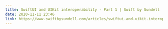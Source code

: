```yaml
---
title: SwiftUI and UIKit interoperability - Part 1 | Swift by Sundell
date: 2020-11-11 23:46
link: https://www.swiftbysundell.com/articles/swiftui-and-uikit-interoperability-part-1/
---
```

